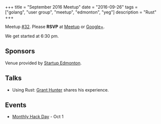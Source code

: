 +++
title = "September 2016 Meetup"
date = "2016-09-26"
tags = ["golang", "user group", "meetup", "edmonton", "yeg"]
description = "Rust"
+++

Meetup [#32](https://github.com/edmontongo/presentations/issues/49). Please **RSVP** at [Meetup](http://www.meetup.com/startupedmonton/events/jptkwlyvmbjc/) or [Google+](https://plus.google.com/events/ckhr9tvioh2bioeo5u88ajf1igg?authkey=CPf9ic_Lm6uHjQE).

We get started at 6:30 pm.

## Sponsors 

Venue provided by [Startup Edmonton](http://www.startupedmonton.com/).

## Talks

* Using Rust: [Grant Hunter](https://github.com/grantdhunter) shares his experience.

## Events

* [Monthly Hack Day](http://www.meetup.com/startupedmonton/events/234109381/) - Oct 1


